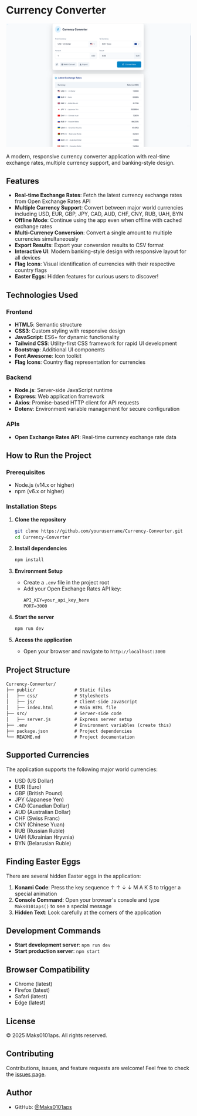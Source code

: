 # Currency Converter

![Preview](Preview.png)

A modern, responsive currency converter application with real-time exchange rates, multiple currency support, and banking-style design.

## Features

- **Real-time Exchange Rates**: Fetch the latest currency exchange rates from Open Exchange Rates API
- **Multiple Currency Support**: Convert between major world currencies including USD, EUR, GBP, JPY, CAD, AUD, CHF, CNY, RUB, UAH, BYN
- **Offline Mode**: Continue using the app even when offline with cached exchange rates
- **Multi-Currency Conversion**: Convert a single amount to multiple currencies simultaneously
- **Export Results**: Export your conversion results to CSV format
- **Interactive UI**: Modern banking-style design with responsive layout for all devices
- **Flag Icons**: Visual identification of currencies with their respective country flags
- **Easter Eggs**: Hidden features for curious users to discover!

## Technologies Used

### Frontend
- **HTML5**: Semantic structure
- **CSS3**: Custom styling with responsive design
- **JavaScript**: ES6+ for dynamic functionality
- **Tailwind CSS**: Utility-first CSS framework for rapid UI development
- **Bootstrap**: Additional UI components
- **Font Awesome**: Icon toolkit
- **Flag Icons**: Country flag representation for currencies

### Backend
- **Node.js**: Server-side JavaScript runtime
- **Express**: Web application framework
- **Axios**: Promise-based HTTP client for API requests
- **Dotenv**: Environment variable management for secure configuration

### APIs
- **Open Exchange Rates API**: Real-time currency exchange rate data

## How to Run the Project

### Prerequisites
- Node.js (v14.x or higher)
- npm (v6.x or higher)

### Installation Steps

1. **Clone the repository**
   ```bash
   git clone https://github.com/yourusername/Currency-Converter.git
   cd Currency-Converter
   ```

2. **Install dependencies**
   ```bash
   npm install
   ```

3. **Environment Setup**
   - Create a `.env` file in the project root
   - Add your Open Exchange Rates API key:
     ```
     API_KEY=your_api_key_here
     PORT=3000
     ```

4. **Start the server**
   ```bash
   npm run dev
   ```

5. **Access the application**
   - Open your browser and navigate to `http://localhost:3000`

## Project Structure

```
Currency-Converter/
├── public/               # Static files
│   ├── css/              # Stylesheets
│   ├── js/               # Client-side JavaScript
│   ├── index.html        # Main HTML file
├── src/                  # Server-side code
│   ├── server.js         # Express server setup
├── .env                  # Environment variables (create this)
├── package.json          # Project dependencies
└── README.md             # Project documentation
```

## Supported Currencies

The application supports the following major world currencies:
- USD (US Dollar)
- EUR (Euro)
- GBP (British Pound)
- JPY (Japanese Yen)
- CAD (Canadian Dollar)
- AUD (Australian Dollar)
- CHF (Swiss Franc)
- CNY (Chinese Yuan)
- RUB (Russian Ruble)
- UAH (Ukrainian Hryvnia)
- BYN (Belarusian Ruble)

## Finding Easter Eggs

There are several hidden Easter eggs in the application:

1. **Konami Code**: Press the key sequence ↑ ↑ ↓ ↓ M A K S to trigger a special animation
2. **Console Command**: Open your browser's console and type `Maks0101aps()` to see a special message
3. **Hidden Text**: Look carefully at the corners of the application

## Development Commands

- **Start development server**: `npm run dev`
- **Start production server**: `npm start`

## Browser Compatibility

- Chrome (latest)
- Firefox (latest)
- Safari (latest)
- Edge (latest)

## License

© 2025 Maks0101aps. All rights reserved.

## Contributing

Contributions, issues, and feature requests are welcome! Feel free to check the [issues page](https://github.com/yourusername/Currency-Converter/issues).

## Author

- GitHub: [@Maks0101aps](https://github.com/Maks0101aps)